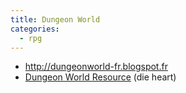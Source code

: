 ```yaml
---
title: Dungeon World
categories:
  - rpg
---
```


- http://dungeonworld-fr.blogspot.fr
- [Dungeon World Resource](http://dieheart.net/useful-stuff/dw-resources) (die heart)